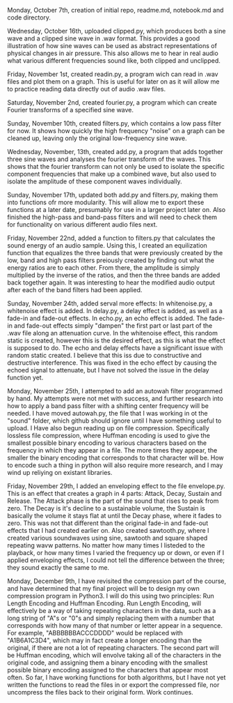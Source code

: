 Monday, October 7th, creation of initial repo, readme.md, notebook.md and code directory.

Wednesday, October 16th, uploaded clipped.py, which produces both a sine wave and a clipped sine wave in .wav format.  This provides a good illustration of how sine waves can be used as abstract representations of physical changes in air pressure.  This also allows me to hear in real audio what various different frequencies sound like, both clipped and unclipped.

Friday, November 1st, created readin.py, a program wich can read in .wav files and plot them on a graph.  This is useful for later on as it will allow me to practice reading data directly out of audio .wav files.

Saturday, November 2nd, created fourier.py, a program which can create Fourier transforms of a specified sine wave.

Sunday, November 10th, created filters.py, which contains a low pass filter for now.  It shows how quickly the high frequency "noise" on a graph can be cleaned up, leaving only the original low-frequency sine wave.

Wednesday, November, 13th, created add.py, a program that adds together three sine waves and analyses the fourier transform of the waves.  This shows that the  fourier transform can not only be used to isolate the specific component frequencies that make up a combined wave, but also used to isolate the amplitude of these component waves individually.

Sunday, November 17th, updated both add.py and filters.py, making them into functions ofr more modularity.  This will allow me to export these functions at a later date, presumably for use in a larger project later on.  Also finished the high-pass and band-pass filters and will need to check them for functionality on various different audio files next.

Friday, November 22nd, added a function to filters.py that calculates the sound energy of an audio sample.  Using this, I created an equilization function that equalizes the three bands that were previously created by the low, band and high pass filters preiously created by finding out what the energy ratios are to each other.  From there, the amplitude is simply multiplied by the inverse of the ratios, and then the three bands are added back together again.  It was interesting to hear the modified audio output after each of the band filters had been applied.

Sunday, November 24th, added serval more effects: In whitenoise.py, a whitenoise effect is added.  In delay.py, a delay effect is added, as well as a fade-in and fade-out effects.  In echo.py, an echo effect is added.  The fade-in and fade-out effects simply "dampen" the first part or last part of the .wav file along an attenuation curve.  In the whitenoise effect, this random static is created, however this is the desired effect, as this is what the effect is supposed to do.  The echo and delay effects have a significant issue with random static created.  I believe that this iss due to constructive and destructive interference.  This was fixed in  the echo effect by causing the echoed signal to attenuate, but I have not solved the issue in the delay function yet.

Monday, November 25th, I attempted to add an autowah filter programmed by hand.  My attempts were not met with success, and further research into how to apply a band pass filter with a shifting center frequency will be needed.  I have moved autowah.py, the file that I was working in ot the "sound" folder, which github should ignore until I have something useful to upload.  I Have also begun reading up on file compression.  Specifically lossless file compression, where Huffman encoding is used to give the smallest possible binary encoding to various characters based on the frequency in which they appear in a file.  The more times they appear, the smaller the binary encoding that corresponds to that character will be.  How to encode such a thing in python will also require more research, and I may wind up reliying on existant libraries.

Friday, November 29th, I added an enveloping effect to the file envelope.py.  This is an effect that creates a graph in 4 parts: Attack, Decay, Sustain and Release.  The Attack phase is the part of the sound that rises to peak from zero.  The Decay is it's decline to a sustainable volume, the Sustain is basically the volume it stays flat at until the Decay phase, where it fades to zero.  This was not that different than the original fade-in and fade-out effects that I had created earlier on.  Also created sawtooth.py, where I created various soundwaves using sine, sawtooth and square shaped repeating wavw patterns.  No matter how many times I listeded to the playback, or how many times I varied the frequency up or down, or even if I applied enveloping effects, I could not tell the difference between the three; they sound exactly the same to me.

Monday, December 9th, I have revisited the compression part of the course, and have determined that my final project will be to design my own compression program in Python3.  I will do this using two principles: Run Length Encoding and Huffman Encoding.  Run Length Encoding, will effectively be a way of taking repeating characters in the data, such as a long string of "A"s or "0"s and simply replacing them with a number that corresponds with how many of that number or letter appear in a sequence.  For example, "ABBBBBBACCCDDDD" would be replaced with "A1B6A1C3D4", which may in fact create a longer encoding than the original, if there are not a lot of repeating characters.  The second part will be Huffman encoding, which will envolve taking all of the characters in the original code, and assigning them a binary encoding with the smallest possible binary encoding assigned to the characters that appear most often.  So far,  I have working functions for both algorithms, but I have not yet written the functions to read the files in or export the compressed file, nor uncompress the files back to their original form.  Work continues.
